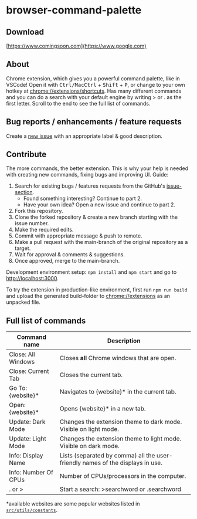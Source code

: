 # browser-command-palette

## Download

[https://www.comingsoon.com](https://www.google.com)

## About

Chrome extension, which gives you a powerful command palette, like in VSCode! Open it with <kbd>Ctrl/MacCtrl</kbd> + <kbd>Shift</kbd> + <kbd>P</kbd>, or change to your own hotkey at [chrome://extensions/shortcuts](chrome://extensions/shortcuts). Has many different commands and you can do a search with your default engine by writing > or . as the first letter. Scroll to the end to see the full list of commands.

## Bug reports / enhancements / feature requests

Create a [new issue](https://github.com/olliglorioso/browser-command-palette/issues) with an appropriate label & good description.

## Contribute

The more commands, the better extension. This is why your help is needed with creating new commands, fixing bugs and improving UI. Guide:

1. Search for existing bugs / features requests from the GitHub's [issue-section](https://github.com/olliglorioso/browser-command-palette/issues).
    - Found something interesting? Continue to part 2.
    - Have your own idea? Open a new issue and continue to part 2.
2. Fork this repository.
3. Clone the forked repository & create a new branch starting with the issue number.
4. Make the required edits.
5. Commit with appropriate message & push to remote.
6. Make a pull request with the main-branch of the original repository as a target.
7. Wait for approval & comments & suggestions.
8. Once approved, merge to the main-branch.

Development environment setup: ```npm install``` and ```npm start``` and go to <http://localhost:3000>.

To try the extension in production-like environment,
first run ```npm run build``` and upload the generated build-folder to [chrome://extensions](chrome://extensions/shortcuts) as an unpacked file.

## Full list of commands

| Command name         | Description                                                                    |
|----------------------|--------------------------------------------------------------------------------|
| Close: All Windows   | Closes **all** Chrome windows that are open.                                   |
| Close: Current Tab   | Closes the current tab.                                                        |
| Go To: {website}*    | Navigates to {website}* in the current tab.                                    |
| Open: {website}*     | Opens {website}* in a new tab.                                                 |
| Update: Dark Mode    | Changes the extension theme to dark mode. Visible on light mode.               |
| Update: Light Mode   | Changes the extension theme to light mode. Visible on dark mode.               |
| Info: Display Name   | Lists (separated by comma) all the user-friendly names of the displays in use. |
| Info: Number Of CPUs | Number of CPUs/processors in the computer.                                     |
| . or >               | Start a search: >searchword or .searchword                                     |

*available websites are some popular websites listed in [`src/utils/constants`](https://github.com/olliglorioso/browser-command-palette/blob/master/src/utils/constants.ts).
